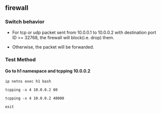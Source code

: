 ## firewall

### Switch behavior

* For tcp or udp packet sent from 10.0.0.1 to 10.0.0.2 with destination port ID >= 32768, the firewall will block(i.e. drop) them.

* Otherwise, the packet will be forwarded.

### Test Method

#### Go to h1 namespace and tcpping 10.0.0.2
```
ip netns exec h1 bash

tcpping -x 4 10.0.0.2 80

tcpping -x 4 10.0.0.2 40000

exit
```
